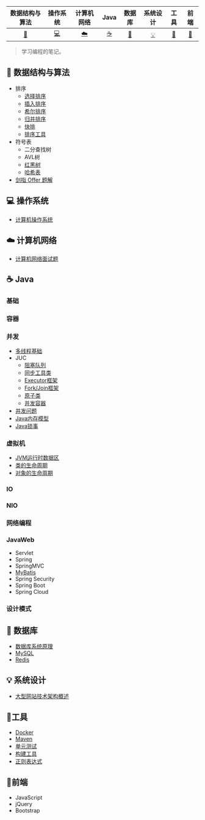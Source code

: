 |           数据结构与算法           |  操作系统  | 计算机网络 |   Java   |    数据库     | 系统设计 |   工具   |   前端   |
| :--------------------------------: | :--------: | :--------: | :------: | :-----------: | :------: | :------: | :------: |
| [:rocket:](#rocket-数据结构与算法) | [:computer:](#computer-操作系统) |  [:cloud:](#cloud-计算机网络)   | [:coffee:](#coffee-Java) | [:floppy_disk:](#floppy_disk-数据库) |  [:bulb:](#bulb-系统设计)  | [:hammer:](#hammer-工具) | [:art:](#art-前端)​ |

>   学习编程的笔记。

## :rocket: ​数据结构与算法

- 排序
  - [选择排序](./数据结构与算法/算法/Sort/SelectionSort.java)
  - [插入排序](./数据结构与算法/算法/Sort/InsertionSort.java.java)
  - [希尔排序](./数据结构与算法/算法/Sort/ShellSort.java)
  - [归并排序](./数据结构与算法/算法/Sort/MergeSort.java)
  - [快排](./数据结构与算法/算法/Sort/QuickSort.java)
  - [排序工具](./数据结构与算法/算法/Sort/SortUtils.java)
- 符号表
  - 二分查找树
  - AVL树
  - [红黑树](./数据结构与算法/数据结构/红黑树.md)
  - [哈希表](./数据结构与算法/数据结构/哈希表.md)
- [剑指 Offer 题解](https://github.com/CyC2018/CS-Notes/blob/master/docs/notes/剑指%20offer%20题解.md)  

## :computer: 操作系统

- [计算机操作系统](https://github.com/CyC2018/CS-Notes/blob/master/docs/notes/计算机操作系统.md)  

## :cloud: 计算机网络 

-   [计算机网络面试题](./计算机网络/计算机网络面试题.md)

## :coffee: Java

### 基础

### 容器


### 并发

-   [多线程基础](./Java/3.Java%20并发/1.多线程基础.md)
-   JUC
    -  [阻塞队列](./Java/3.Java%20并发/2.juc/1.阻塞队列.md)
    -  [同步工具类](./Java/3.Java%20并发/2.juc/2.同步工具类.md)
    -  [Executor框架](./Java/3.Java%20并发/2.juc/3.Executor框架.md)
    -  [Fork/Join框架](./Java/3.Java%20并发/2.juc/4.Fork-Join框架.md)
    -  [原子类](./Java/3.Java%20并发/2.juc/5.原子类.md)
    -  [并发容器](./Java/3.Java%20并发/2.juc/6.并发容器.md)
-   [并发问题](./Java/3.Java%20并发/3.并发问题.md)
-   [Java内存模型](./Java/3.Java%20并发/4.Java内存模型.md)
-   [Java锁事](./Java/3.Java%20并发/5.Java锁事.pdf)


### 虚拟机

- [JVM运行时数据区](./Java/4.Java%20虚拟机/1.JVM运行时数据区.md)
- [类的生命周期](./Java/4.Java%20虚拟机/2.类的生命周期.md)
- [对象的生命周期](./Java/4.Java%20虚拟机/3.对象的生命周期.md)

### IO

### NIO

### 网络编程

### JavaWeb

- Servlet
- Spring
- SpringMVC
- [MyBatis](.Java/7.Java%20Web/4.持久层/MyBatis.md)
- Spring Security
- Spring Boot
- Spring Cloud

### 设计模式



## :floppy_disk: 数据库 

-   [数据库系统原理](https://github.com/CyC2018/CS-Notes/blob/master/docs/notes/数据库系统原理.md)
-   [MySQL](./数据库/MySQL/readme.md)
-   [Redis](./数据库/Redis/1.Redis基础.md)

## :bulb: 系统设计 

- [大型网站技术架构概述](,/系统设计/大型网站架构概述.md)

## :hammer: ​工具 

- [Docker](./工具/Docker/1.Docker基本使用.md)
- [Maven](./工具/Maven/Maven.md)
- [单元测试](./工具/单元测试.md)
- [构建工具](https://github.com/CyC2018/CS-Notes/blob/master/docs/notes/构建工具.md)
- [正则表达式](https://github.com/CyC2018/CS-Notes)

## :art:前端

-   JavaScript
-   jQuery
-   Bootstrap